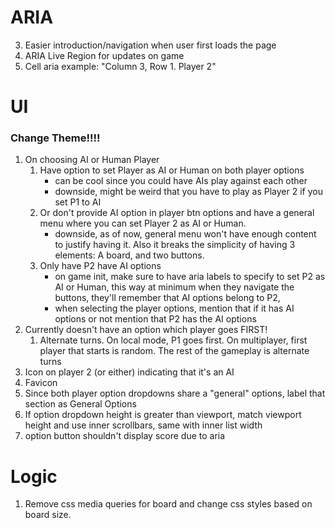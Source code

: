 # ARIA

3. Easier introduction/navigation when user first loads the page
4. ARIA Live Region for updates on game
5. Cell aria example: "Column 3, Row 1. Player 2"

# UI

### Change Theme!!!!

1. On choosing AI or Human Player
   1. Have option to set Player as AI or Human on both player options
      - can be cool since you could have AIs play against each other
      - downside, might be weird that you have to play as Player 2 if you set P1 to AI
   2. Or don't provide AI option in player btn options and have a general menu where you can set Player 2 as AI or Human.
      - downside, as of now, general menu won't have enough content to justify having it. Also it breaks the simplicity of having 3 elements: A board, and two buttons.
   3. Only have P2 have AI options
      - on game init, make sure to have aria labels to specify to set P2 as AI or Human, this way at minimum when they navigate the buttons, they'll remember that AI options belong to P2,
      - when selecting the player options, mention that if it has AI options or not mention that P2 has the AI options
2. Currently doesn't have an option which player goes FIRST!
   1. Alternate turns. On local mode, P1 goes first. On multiplayer, first player that starts is random. The rest of the gameplay is alternate turns
3. Icon on player 2 (or either) indicating that it's an AI
4. Favicon
5. Since both player option dropdowns share a "general" options, label that section as General Options
6. If option dropdown height is greater than viewport, match viewport height and use inner scrollbars, same with inner list width
7. option button shouldn't display score due to aria

# Logic

1. Remove css media queries for board and change css styles based on board size.
